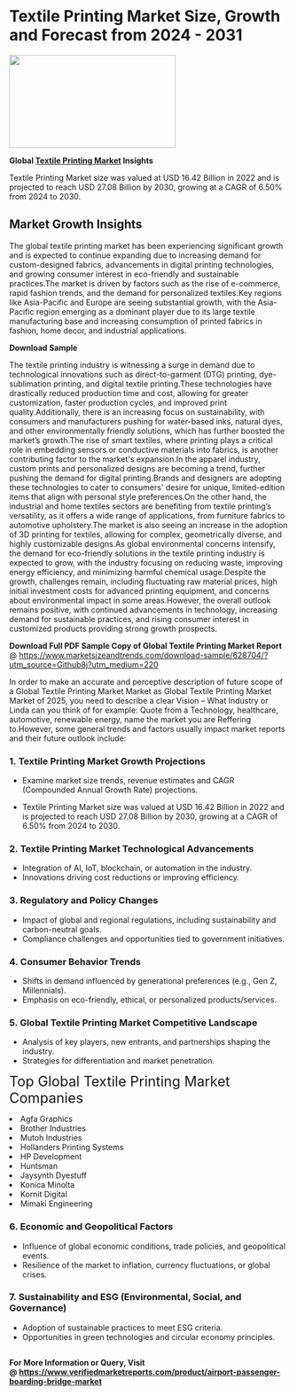 <H1>Textile Printing Market Size, Growth and Forecast from 2024 - 2031</H1><img class="aligncenter size-medium wp-image-584254" src="https://thirdeyenews.in/wp-content/uploads/2024/09/Global-Market-Research-300x168.jpeg" alt="" width="300" height="168" /><p><strong>Global&nbsp;<a href="https://www.marketsizeandtrends.com/download-sample/628704/?utm_source=Github8j?utm_medium=220">Textile Printing Market</a> Insights</strong></p><p>Textile Printing Market size was valued at USD 16.42 Billion in 2022 and is projected to reach USD 27.08 Billion by 2030, growing at a CAGR of 6.50% from 2024 to 2030.</p><p><h2>Market Growth Insights</h2> <p>The global textile printing market has been experiencing significant growth and is expected to continue expanding due to increasing demand for custom-designed fabrics, advancements in digital printing technologies, and growing consumer interest in eco-friendly and sustainable practices.The market is driven by factors such as the rise of e-commerce, rapid fashion trends, and the demand for personalized textiles.Key regions like Asia-Pacific and Europe are seeing substantial growth, with the Asia-Pacific region emerging as a dominant player due to its large textile manufacturing base and increasing consumption of printed fabrics in fashion, home decor, and industrial applications.</p> <p><strong>Download Sample</strong></p> <p>The textile printing industry is witnessing a surge in demand due to technological innovations such as direct-to-garment (DTG) printing, dye-sublimation printing, and digital textile printing.These technologies have drastically reduced production time and cost, allowing for greater customization, faster production cycles, and improved print quality.Additionally, there is an increasing focus on sustainability, with consumers and manufacturers pushing for water-based inks, natural dyes, and other environmentally friendly solutions, which has further boosted the market’s growth.The rise of smart textiles, where printing plays a critical role in embedding sensors or conductive materials into fabrics, is another contributing factor to the market's expansion.In the apparel industry, custom prints and personalized designs are becoming a trend, further pushing the demand for digital printing.Brands and designers are adopting these technologies to cater to consumers' desire for unique, limited-edition items that align with personal style preferences.On the other hand, the industrial and home textiles sectors are benefiting from textile printing’s versatility, as it offers a wide range of applications, from furniture fabrics to automotive upholstery.The market is also seeing an increase in the adoption of 3D printing for textiles, allowing for complex, geometrically diverse, and highly customizable designs.As global environmental concerns intensify, the demand for eco-friendly solutions in the textile printing industry is expected to grow, with the industry focusing on reducing waste, improving energy efficiency, and minimizing harmful chemical usage.Despite the growth, challenges remain, including fluctuating raw material prices, high initial investment costs for advanced printing equipment, and concerns about environmental impact in some areas.However, the overall outlook remains positive, with continued advancements in technology, increasing demand for sustainable practices, and rising consumer interest in customized products providing strong growth prospects.<p><span class=""><strong>Download Full PDF Sample Copy of Global Textile Printing Market Report</strong> @ <a href="https://www.marketsizeandtrends.com/download-sample/628704/?utm_source=Github8j?utm_medium=220" target="_blank">https://www.marketsizeandtrends.com/download-sample/628704/?utm_source=Github8j?utm_medium=220</a></span></p><p>In order to make an accurate and perceptive description of future scope of a Global&nbsp;Textile Printing Market Market as Global&nbsp;Textile Printing Market Market of 2025, you need to describe a clear Vision &ndash; What Industry or Linda can you think of for example: Quote from a Technology, healthcare, automotive, renewable energy, name the market you are Reffering to.However, some general trends and factors usually impact market reports and their future outlook include:</p><h3>1.&nbsp;<strong>Textile Printing Market Growth Projections</strong></h3><ul><li>Examine market size trends, revenue estimates and CAGR (Compounded Annual Growth Rate) projections.</li><li><p>Textile Printing Market size was valued at USD 16.42 Billion in 2022 and is projected to reach USD 27.08 Billion by 2030, growing at a CAGR of 6.50% from 2024 to 2030.</p></li></ul><h3>2.&nbsp;<strong>Textile Printing Market Technological Advancements</strong></h3><ul><li>Integration of AI, IoT, blockchain, or automation in the industry.</li><li>Innovations driving cost reductions or improving efficiency.</li></ul><h3>3.&nbsp;<strong>Regulatory and Policy Changes</strong></h3><ul><li>Impact of global and regional regulations, including sustainability and carbon-neutral goals.</li><li>Compliance challenges and opportunities tied to government initiatives.</li></ul><h3>4.&nbsp;<strong>Consumer Behavior Trends</strong></h3><ul><li>Shifts in demand influenced by generational preferences (e.g., Gen Z, Millennials).</li><li>Emphasis on eco-friendly, ethical, or personalized products/services.</li></ul><h3>5.&nbsp;<strong>Global Textile Printing Market Competitive Landscape</strong></h3><ul><li>Analysis of key players, new entrants, and partnerships shaping the industry.</li><li>Strategies for differentiation and market penetration.</li></ul><p data-pm-slice="1 1 []"><span style="color: inherit; font-family: inherit; font-size: 25px;">Top Global Textile Printing Market Companies</span></p><div class="" data-test-id=""><p><li>Agfa Graphics</li><li> Brother Industries</li><li> Mutoh Industries</li><li> Hollanders Printing Systems</li><li> HP Development</li><li> Huntsman</li><li> Jaysynth Dyestuff</li><li> Konica Minolta</li><li> Kornit Digital</li><li> Mimaki Engineering</li></p></div><h3>6.&nbsp;<strong>Economic and Geopolitical Factors</strong></h3><ul><li>Influence of global economic conditions, trade policies, and geopolitical events.</li><li>Resilience of the market to inflation, currency fluctuations, or global crises.</li></ul><h3>7.&nbsp;<strong>Sustainability and ESG (Environmental, Social, and Governance)</strong></h3><ul><li>Adoption of sustainable practices to meet ESG criteria.</li><li>Opportunities in green technologies and circular economy principles.</li></ul><h2><strong style="font-size: 14px;">For More Information or Query, Visit @&nbsp;</strong><a style="background-color: #ffffff; font-size: 14px;" href="https://www.marketsizeandtrends.com/report/textile-printing-market/" target="_blank">https://www.verifiedmarketreports.com/product/airport-passenger-boarding-bridge-market</a></h2>